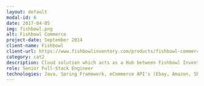 ```yaml
---
layout: default
modal-id: 6
date: 2017-04-05
img: fishbowl.png
alt: Fishbowl Commerce
project-date: September 2014
client-name: Fishbowl
client-url: https://www.fishbowlinventory.com/products/fishbowl-commerce/
category: cat2
description: Cloud solution which acts as a Hub between Fishbowl Inventory Management software and different sales channels like eBay, Amazon, Magento, BigCommerce or Shopify. It synchronizes inventory data and lets you manage all your online orders in one single place.
role: Senior Full-Stack Engineer
technologies: Java, Spring Framework, eCommerce API's (Ebay, Amazon, Shopify, Magento, Bigcommerce)
---
```

